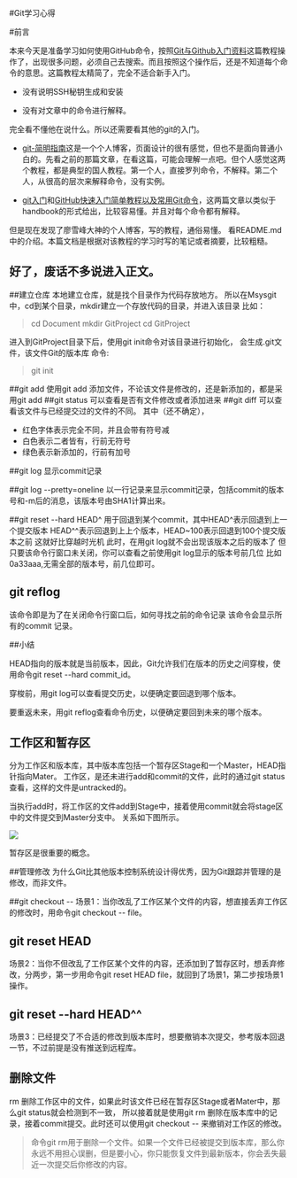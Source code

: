 
#Git学习心得

#前言

本来今天是准备学习如何使用GitHub命令，按照[Git与Github入门资料](http://www.yangzhiping.com/tech/git.html)这篇教程操作了，出现很多问题，必须自己去搜索。而且按照这个操作后，还是不知道每个命令的意思。这篇教程太精简了，完全不适合新手入门。

- 没有说明SSH秘钥生成和安装

- 没有对文章中的命令进行解释。

完全看不懂他在说什么。所以还需要看其他的git的入门。

- [git-简明指南](http://rogerdudler.github.io/git-guide/index.zh.html)这是一个个人博客，页面设计的很有感觉，但也不是面向普通小白的。先看之前的那篇文章，在看这篇，可能会理解一点吧。但个人感觉这两个教程，都是典型的国人教程。第一个人，直接罗列命令，不解释。第二个人，从很高的层次来解释命令，没有实例。

- [git入门](http://ryanflyer.iteye.com/blog/1664131)和[GitHub快速入门简单教程以及常用Git命令](http://blog.csdn.net/u012146107/article/details/12101069)，这两篇文章以类似于handbook的形式给出，比较容易懂。并且对每个命令都有解释。

但是现在发现了廖雪峰大神的个人博客，写的教程，通俗易懂。
看README.md中的介绍。本篇文档是根据对该教程的学习时写的笔记或者摘要，比较粗糙。

好了，废话不多说进入正文。
-----------

##建立仓库
本地建立仓库，就是找个目录作为代码存放地方。
所以在Msysgit中，cd到某个目录，mkdir建立一个存放代码的目录，并进入该目录
比如：
> cd Document
> mkdir GitProject
> cd GitProject

进入到GitProject目录下后，使用git init命令对该目录进行初始化，
会生成.git文件，该文件Git的版本库
命令:
> git init

##git add <file>
使用git add 添加文件，不论该文件是修改的，还是新添加的，都是采用git add <file>
##git status
可以查看是否有文件修改或者添加进来
##git diff <file>
可以查看该文件与已经提交过的文件的不同。
其中（还不确定），
- 红色字体表示完全不同，并且会带有符号减
- 白色表示二者皆有，行前无符号
- 绿色表示新添加的，行前有加号

##git log
显示commit记录

##git log --pretty=oneline
以一行记录来显示commit记录，包括commit的版本号和-m后的消息，该版本号由SHA1计算出来。

##git reset --hard HEAD^
用于回退到某个commit，其中HEAD^表示回退到上一个提交版本
HEAD^^表示回退到上上个版本，HEAD~100表示回退到100个提交版本之前
这就好比穿越时光机
此时，在用git log就不会出现该版本之后的版本了
但只要该命令行窗口未关闭，你可以查看之前使用git log显示的版本号前几位
比如0a33aaa,无需全部的版本号，前几位即可。

## git reflog
该命令即是为了在关闭命令行窗口后，如何寻找之前的命令记录
该命令会显示所有的commit 记录。

##小结

HEAD指向的版本就是当前版本，因此，Git允许我们在版本的历史之间穿梭，使用命令git reset --hard commit_id。

穿梭前，用git log可以查看提交历史，以便确定要回退到哪个版本。

要重返未来，用git reflog查看命令历史，以便确定要回到未来的哪个版本。

## 工作区和暂存区
分为工作区和版本库，其中版本库包括一个暂存区Stage和一个Master，HEAD指针指向Mater。
工作区，是还未进行add和commit的文件，此时的通过git status查看，这样的文件是untracked的。

当执行add时，将工作区的文件add到Stage中，接着使用commit就会将stage区中的文件提交到Master分支中。
关系如下图所示。

![](http://www.liaoxuefeng.com/files/attachments/001384907720458e56751df1c474485b697575073c40ae9000/0)

暂存区是很重要的概念。

##管理修改
为什么Git比其他版本控制系统设计得优秀，因为Git跟踪并管理的是修改，而非文件。

##git checkout -- <file>
场景1：当你改乱了工作区某个文件的内容，想直接丢弃工作区的修改时，用命令git checkout -- file。

## git reset HEAD <file>
场景2：当你不但改乱了工作区某个文件的内容，还添加到了暂存区时，想丢弃修改，分两步，第一步用命令git reset HEAD file，就回到了场景1，第二步按场景1操作。

## git reset --hard HEAD^^
场景3：已经提交了不合适的修改到版本库时，想要撤销本次提交，参考版本回退一节，不过前提是没有推送到远程库。


## 删除文件
rm <file> 删除工作区中的文件，如果此时该文件已经在暂存区Stage或者Mater中，那么git status就会检测到不一致，
所以接着就是使用git rm <file>删除在版本库中的记录，接着commit提交。此时还可以使用git checkout -- <file>来撤销对工作区的修改。

> 命令git rm用于删除一个文件。如果一个文件已经被提交到版本库，那么你永远不用担心误删，但是要小心，你只能恢复文件到最新版本，你会丢失最近一次提交后你修改的内容。



